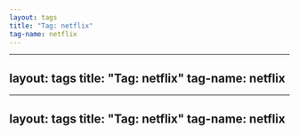 ```yaml
---
layout: tags
title: "Tag: netflix"
tag-name: netflix
---
```

---
layout: tags
title: "Tag: netflix"
tag-name: netflix
---
---
layout: tags
title: "Tag: netflix"
tag-name: netflix
---
